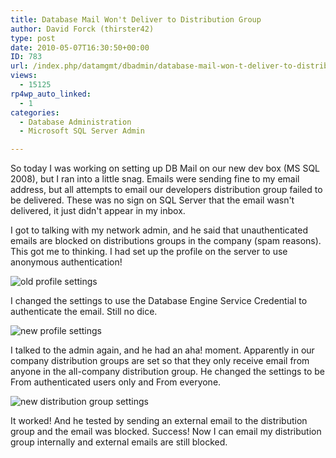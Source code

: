 ```yaml
---
title: Database Mail Won't Deliver to Distribution Group
author: David Forck (thirster42)
type: post
date: 2010-05-07T16:30:50+00:00
ID: 783
url: /index.php/datamgmt/dbadmin/database-mail-won-t-deliver-to-distribut/
views:
  - 15125
rp4wp_auto_linked:
  - 1
categories:
  - Database Administration
  - Microsoft SQL Server Admin

---
```

So today I was working on setting up DB Mail on our new dev box (MS SQL 2008), but I ran into a little snag. Emails were sending fine to my email address, but all attempts to email our developers distribution group failed to be delivered. These was no sign on SQL Server that the email wasn't delivered, it just didn't appear in my inbox.

I got to talking with my network admin, and he said that unauthenticated emails are blocked on distributions groups in the company (spam reasons). This got me to thinking. I had set up the profile on the server to use anonymous authentication! 

![old profile settings][1]

I changed the settings to use the Database Engine Service Credential to authenticate the email. Still no dice.

![new profile settings][2]

I talked to the admin again, and he had an aha! moment. Apparently in our company distribution groups are set so that they only receive email from anyone in the all-company distribution group. He changed the settings to be From authenticated users only and From everyone. 

![new distribution group settings][3]

It worked! And he tested by sending an external email to the distribution group and the email was blocked. Success! Now I can email my distribution group internally and external emails are still blocked.

 [1]: /wp-content/uploads/blogs/DataMgmt/thirster42/DBMail/ProfileOld.JPG
 [2]: /wp-content/uploads/blogs/DataMgmt/thirster42/DBMail/ProfileNew.JPG
 [3]: /wp-content/uploads/blogs/DataMgmt/thirster42/DBMail/developers.JPG